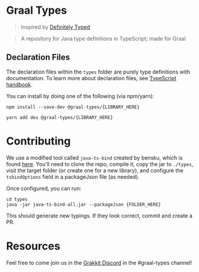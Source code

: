 # Graal Types

> Inspired by [Definitely Typed](https://github.com/DefinitelyTyped/DefinitelyTyped)

> A repository for Java type definitions in TypeScript; made for Graal 

## Declaration Files

The declaration files within the `types` folder are purely type definitions with documentation. To learn more about declaration files, see [TypeScript handbook](https://www.typescriptlang.org/docs/handbook/declaration-files/introduction.html).


You can install by doing one of the following (via npm/yarn):

```
npm install --save-dev @graal-types/{LIBRARY_HERE}
```

```
yarn add dev @graal-types/{LIBRARY_HERE}
```

# Contributing

We use a modified tool called `java-ts-bind` created by bensku, which is found [here](https://github.com/MercerK/java-ts-bind). You'll need to clone the repo, compile it, copy the jar to `./types`, visit the target folder (or create one for a new library), and configure the `tsbindOptions` field in a packageJson file (as needed).

Once configured, you can run:

```
cd types
java -jar java-ts-bind-all.jar --packageJson {FOLDER_HERE}
```

This should generate new typings. If they look correct, commit and create a PR.

# Resources

Feel free to come join us in the [Grakkit Discord](https://discord.com/invite/e682hwR) in the #graal-types channel!
